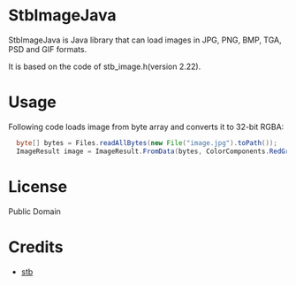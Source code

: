 # StbImageJava
StbImageJava is Java library that can load images in JPG, PNG, BMP, TGA, PSD and GIF formats.

It is based on the code of stb_image.h(version 2.22).

# Usage
Following code loads image from byte array and converts it to 32-bit RGBA:
```java
  byte[] bytes = Files.readAllBytes(new File("image.jpg").toPath());
  ImageResult image = ImageResult.FromData(bytes, ColorComponents.RedGreenBlueAlpha);
```

# License
Public Domain

# Credits
* [stb](https://github.com/nothings/stb)
